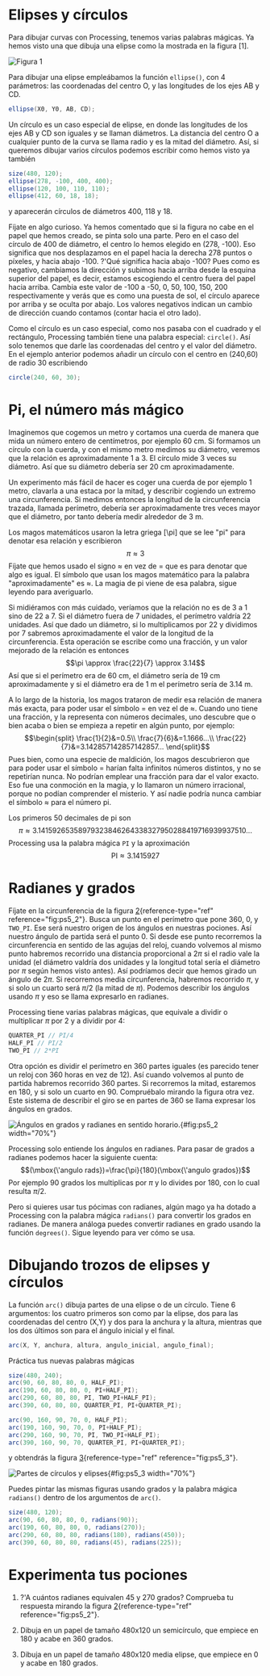 # Elipses y círculos

Para dibujar curvas con Processing, tenemos varias palabras mágicas. Ya
hemos visto una que dibuja una elipse como la mostrada en la figura
[1].

![Figura 1](pictures/ps5_1.png)

Para dibujar una elipse empleábamos la función `ellipse()`, con 4
parámetros: las coordenadas del centro O, y las longitudes de los ejes
AB y CD.

``` java
ellipse(X0, Y0, AB, CD);
```

Un círculo es un caso especial de elipse, en donde las longitudes de los
ejes AB y CD son iguales y se llaman diámetros. La distancia del centro
O a cualquier punto de la curva se llama radio y es la mitad del
diámetro. Así, si queremos dibujar varios círculos podemos escribir como
hemos visto ya también

``` java
size(480, 120);
ellipse(278, -100, 400, 400);
ellipse(120, 100, 110, 110);
ellipse(412, 60, 18, 18);
```

y aparecerán círculos de diámetros 400, 118 y 18.

Fíjate en algo curioso. Ya hemos comentado que si la figura no cabe en
el papel que hemos creado, se pinta solo una parte. Pero en el caso del
círculo de 400 de diámetro, el centro lo hemos elegido en (278, -100).
Eso significa que nos desplazamos en el papel hacia la derecha 278
puntos o píxeles, y hacia abajo -100. ?'Qué significa hacia abajo -100?
Pues como es negativo, cambiamos la dirección y subimos hacia arriba
desde la esquina superior del papel, es decir, estamos escogiendo el
centro fuera del papel hacia arriba. Cambia este valor de -100 a -50, 0,
50, 100, 150, 200 respectivamente y verás que es como una puesta de sol,
el círculo aparece por arriba y se oculta por abajo. Los valores
negativos indican un cambio de dirección cuando contamos (contar hacia
el otro lado).

Como el círculo es un caso especial, como nos pasaba con el cuadrado y
el rectángulo, Processing también tiene una palabra especial:
`circle()`. Así solo tenemos que darle las coordenadas del centro y el
valor del diámetro. En el ejemplo anterior podemos añadir un círculo con
el centro en (240,60) de radio 30 escribiendo

``` java
circle(240, 60, 30);
```

# Pi, el número más mágico

Imaginemos que cogemos un metro y cortamos una cuerda de manera que mida
un número entero de centímetros, por ejemplo 60 cm. Si formamos un
círculo con la cuerda, y con el mismo metro medimos su diámetro, veremos
que la relación es aproximadamente 1 a 3. El círculo mide 3 veces su
diámetro. Así que su diámetro debería ser 20 cm aproximadamente.

Un experimento más fácil de hacer es coger una cuerda de por ejemplo 1
metro, clavarla a una estaca por la mitad, y describir cogiendo un
extremo una circunferencia. Si medimos entonces la longitud de la
circunferencia trazada, llamada perímetro, debería ser aproximadamente
tres veces mayor que el diámetro, por tanto debería medir alrededor de 3
m.

Los magos matemáticos usaron la letra griega \[\pi] que se lee "pi" para
denotar esa relación y escribieron $$\pi \approx 3$$ Fíjate que hemos
usado el signo $\approx$ en vez de $=$ que es para denotar que algo es
igual. El símbolo que usan los magos matemático para la palabra
"aproximadamente" es $\approx$. La magia de pi viene de esa palabra,
sigue leyendo para averiguarlo.

Si midiéramos con más cuidado, veríamos que la relación no es de 3 a 1
sino de 22 a 7. Si el diámetro fuera de 7 unidades, el perímetro valdría
22 unidades. Así que dado un diámetro, si lo multiplicamos por 22 y
dividimos por 7 sabremos aproximadamente el valor de la longitud de la
circunferencia. Esta operación se escribe como una fracción, y un valor
mejorado de la relación es entonces
$$\pi \approx \frac{22}{7} \approx 3.14$$ Así que si el perímetro era de
60 cm, el diámetro sería de 19 cm aproximadamente y si el diámetro era
de 1 m el perímetro sería de $3.14$ m.

A lo largo de la historia, los magos trataron de medir esa relación de
manera más exacta, para poder usar el símbolo $=$ en vez el de
$\approx$. Cuando uno tiene una fracción, y la representa con números
decimales, uno descubre que o bien acaba o bien se empieza a repetir en
algún punto, por ejemplo: $$\begin{split}
  \frac{1}{2}&=0.5\\
  \frac{7}{6}&=1.1666...\\
  \frac{22}{7}&=3.142857142857142857...
  \end{split}$$ Pues bien, como una especie de maldición, los magos
descubrieron que para poder usar el símbolo $=$ harían falta infinitos
números distintos, y no se repetirían nunca. No podrían emplear una
fracción para dar el valor exacto. Eso fue una conmoción en la magia, y
lo llamaron un número irracional, porque no podían comprender el
misterio. Y así nadie podría nunca cambiar el símbolo $\approx$ para el
número pi.

Los primeros 50 decimales de pi son
$$\pi \approx 3.14159265358979323846264338327950288419716939937510...$$
Processing usa la palabra mágica `PI` y la aproximación
$$\text{PI} \approx 3.1415927$$

# Radianes y grados

Fíjate en la circunferencia de la figura
[2](#fig:ps5_2){reference-type="ref" reference="fig:ps5_2"}. Busca un
punto en el perímetro que pone $360$, $0$, y `TWO_PI`. Ese será nuestro
origen de los ángulos en nuestras pociones. Así nuestro ángulo de
partida será el punto $0$. Si desde ese punto recorremos la
circunferencia en sentido de las agujas del reloj, cuando volvemos al
mismo punto habremos recorrido una distancia proporcional a $2\pi$ si el
radio vale la unidad (el diámetro valdría dos unidades y la longitud
total sería el diámetro por $\pi$ según hemos visto antes). Así
podríamos decir que hemos girado un ángulo de $2\pi$. Si recorremos
media circunferencia, habremos recorrido $\pi$, y si solo un cuarto será
$\pi/2$ (la mitad de $\pi$). Podemos describir los ángulos usando $\pi$
y eso se llama expresarlo en radianes.

Processing tiene varias palabras mágicas, que equivale a dividir o
multiplicar $\pi$ por 2 y a dividir por 4:

``` java
QUARTER_PI // PI/4
HALF_PI // PI/2
TWO_PI // 2*PI
```

Otra opción es dividir el perímetro en 360 partes iguales (es parecido
tener un reloj con 360 horas en vez de 12). Así cuando volvemos al punto
de partida habremos recorrido 360 partes. Si recorremos la mitad,
estaremos en 180, y si solo un cuarto en 90. Compruébalo mirando la
figura otra vez. Este sistema de describir el giro se en partes de 360
se llama expresar los ángulos en grados.

![Ángulos en grados y radianes en sentido
horario.](pictures/ps5_2.png){#fig:ps5_2 width="70%"}

Processing solo entiende los ángulos en radianes. Para pasar de grados a
radianes podemos hacer la siguiente cuenta:
$$(\mbox{\'angulo rads})=\frac{\pi}{180}(\mbox{\'angulo grados})$$ Por
ejemplo 90 grados los multiplicas por $\pi$ y lo divides por 180, con lo
cual resulta $\pi/2$.

Pero si quieres usar tus pócimas con radianes, algún mago ya ha dotado a
Processing con la palabra mágica `radians()` para convertir los grados
en radianes. De manera análoga puedes convertir radianes en grado usando
la función `degrees()`. Sigue leyendo para ver cómo se usa.

# Dibujando trozos de elipses y círculos

La función `arc()` dibuja partes de una elipse o de un círculo. Tiene 6
argumentos: los cuatro primeros son como par la elipse, dos para las
coordenadas del centro (X,Y) y dos para la anchura y la altura, mientras
que los dos últimos son para el ángulo inicial y el final.

``` java
arc(X, Y, anchura, altura, angulo_inicial, angulo_final);
```

Práctica tus nuevas palabras mágicas

``` java
size(480, 240);
arc(90, 60, 80, 80, 0, HALF_PI);
arc(190, 60, 80, 80, 0, PI+HALF_PI);
arc(290, 60, 80, 80, PI, TWO_PI+HALF_PI);
arc(390, 60, 80, 80, QUARTER_PI, PI+QUARTER_PI);

arc(90, 160, 90, 70, 0, HALF_PI);
arc(190, 160, 90, 70, 0, PI+HALF_PI);
arc(290, 160, 90, 70, PI, TWO_PI+HALF_PI);
arc(390, 160, 90, 70, QUARTER_PI, PI+QUARTER_PI);
```

y obtendrás la figura [3](#fig:ps5_3){reference-type="ref"
reference="fig:ps5_3"}.

![Partes de círculos y elipses](pictures/ps5_3.png){#fig:ps5_3
width="70%"}

Puedes pintar las mismas figuras usando grados y la palabra mágica
`radians()` dentro de los argumentos de `arc()`.

``` java
size(480, 120);
arc(90, 60, 80, 80, 0, radians(90));
arc(190, 60, 80, 80, 0, radians(270));
arc(290, 60, 80, 80, radians(180), radians(450));
arc(390, 60, 80, 80, radians(45), radians(225));
```

# Experimenta tus pociones

1.  ?'A cuántos radianes equivalen 45 y 270 grados? Comprueba tu
    respuesta mirando la figura [2](#fig:ps5_2){reference-type="ref"
    reference="fig:ps5_2"}.

2.  Dibuja en un papel de tamaño 480x120 un semicírculo, que empiece en
    180 y acabe en 360 grados.

3.  Dibuja en un papel de tamaño 480x120 media elipse, que empiece en 0
    y acabe en 180 grados.
